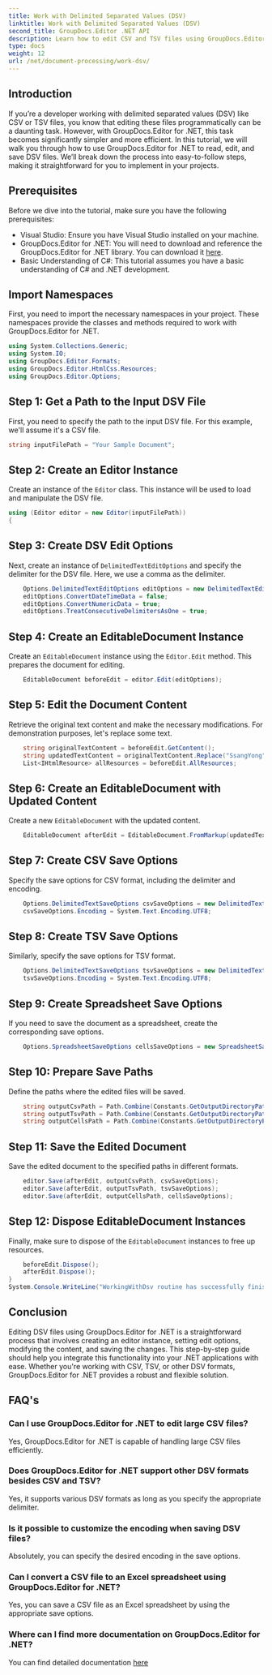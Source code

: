 ```yaml
---
title: Work with Delimited Separated Values (DSV)
linktitle: Work with Delimited Separated Values (DSV)
second_title: GroupDocs.Editor .NET API
description: Learn how to edit CSV and TSV files using GroupDocs.Editor for .NET with this step-by-step guide. Improve your .NET projects effortlessly.
type: docs
weight: 12
url: /net/document-processing/work-dsv/
---
```

## Introduction
If you’re a developer working with delimited separated values (DSV) like CSV or TSV files, you know that editing these files programmatically can be a daunting task. However, with GroupDocs.Editor for .NET, this task becomes significantly simpler and more efficient. In this tutorial, we will walk you through how to use GroupDocs.Editor for .NET to read, edit, and save DSV files. We’ll break down the process into easy-to-follow steps, making it straightforward for you to implement in your projects.
## Prerequisites
Before we dive into the tutorial, make sure you have the following prerequisites:
- Visual Studio: Ensure you have Visual Studio installed on your machine.
- GroupDocs.Editor for .NET: You will need to download and reference the GroupDocs.Editor for .NET library. You can download it [here](https://releases.groupdocs.com/editor/net/).
- Basic Understanding of C#: This tutorial assumes you have a basic understanding of C# and .NET development.
## Import Namespaces
First, you need to import the necessary namespaces in your project. These namespaces provide the classes and methods required to work with GroupDocs.Editor for .NET.
```csharp
using System.Collections.Generic;
using System.IO;
using GroupDocs.Editor.Formats;
using GroupDocs.Editor.HtmlCss.Resources;
using GroupDocs.Editor.Options;
```

## Step 1: Get a Path to the Input DSV File
First, you need to specify the path to the input DSV file. For this example, we'll assume it's a CSV file.
```csharp
string inputFilePath = "Your Sample Document";
```
## Step 2: Create an Editor Instance
Create an instance of the `Editor` class. This instance will be used to load and manipulate the DSV file.
```csharp
using (Editor editor = new Editor(inputFilePath))
{
```
## Step 3: Create DSV Edit Options
Next, create an instance of `DelimitedTextEditOptions` and specify the delimiter for the DSV file. Here, we use a comma as the delimiter.
```csharp
    Options.DelimitedTextEditOptions editOptions = new DelimitedTextEditOptions(",");
    editOptions.ConvertDateTimeData = false;
    editOptions.ConvertNumericData = true;
    editOptions.TreatConsecutiveDelimitersAsOne = true;
```
## Step 4: Create an EditableDocument Instance
Create an `EditableDocument` instance using the `Editor.Edit` method. This prepares the document for editing.
```csharp
    EditableDocument beforeEdit = editor.Edit(editOptions);
```
## Step 5: Edit the Document Content
Retrieve the original text content and make the necessary modifications. For demonstration purposes, let's replace some text.
```csharp
    string originalTextContent = beforeEdit.GetContent();
    string updatedTextContent = originalTextContent.Replace("SsangYong", "Chevrolet").Replace("Kyron", "Camaro");
    List<IHtmlResource> allResources = beforeEdit.AllResources;
```
## Step 6: Create an EditableDocument with Updated Content
Create a new `EditableDocument` with the updated content.
```csharp
    EditableDocument afterEdit = EditableDocument.FromMarkup(updatedTextContent, allResources);
```
## Step 7: Create CSV Save Options
Specify the save options for CSV format, including the delimiter and encoding.
```csharp
    Options.DelimitedTextSaveOptions csvSaveOptions = new DelimitedTextSaveOptions(",");
    csvSaveOptions.Encoding = System.Text.Encoding.UTF8;
```
## Step 8: Create TSV Save Options
Similarly, specify the save options for TSV format.
```csharp
    Options.DelimitedTextSaveOptions tsvSaveOptions = new DelimitedTextSaveOptions("\t");
    tsvSaveOptions.Encoding = System.Text.Encoding.UTF8;
```
## Step 9: Create Spreadsheet Save Options
If you need to save the document as a spreadsheet, create the corresponding save options.
```csharp
    Options.SpreadsheetSaveOptions cellsSaveOptions = new SpreadsheetSaveOptions(SpreadsheetFormats.Xlsm);
```
## Step 10: Prepare Save Paths
Define the paths where the edited files will be saved.
```csharp
    string outputCsvPath = Path.Combine(Constants.GetOutputDirectoryPath(inputFilePath), Path.GetFileNameWithoutExtension(inputFilePath) + ".csv");
    string outputTsvPath = Path.Combine(Constants.GetOutputDirectoryPath(inputFilePath), Path.GetFileNameWithoutExtension(inputFilePath) + ".tsv");
    string outputCellsPath = Path.Combine(Constants.GetOutputDirectoryPath(inputFilePath), Path.GetFileNameWithoutExtension(inputFilePath) + ".xlsm");
```
## Step 11: Save the Edited Document
Save the edited document to the specified paths in different formats.
```csharp
    editor.Save(afterEdit, outputCsvPath, csvSaveOptions);
    editor.Save(afterEdit, outputTsvPath, tsvSaveOptions);
    editor.Save(afterEdit, outputCellsPath, cellsSaveOptions);
```
## Step 12: Dispose EditableDocument Instances
Finally, make sure to dispose of the `EditableDocument` instances to free up resources.
```csharp
    beforeEdit.Dispose();
    afterEdit.Dispose();
}
System.Console.WriteLine("WorkingWithDsv routine has successfully finished");
```
## Conclusion
Editing DSV files using GroupDocs.Editor for .NET is a straightforward process that involves creating an editor instance, setting edit options, modifying the content, and saving the changes. This step-by-step guide should help you integrate this functionality into your .NET applications with ease. Whether you're working with CSV, TSV, or other DSV formats, GroupDocs.Editor for .NET provides a robust and flexible solution.
## FAQ's
### Can I use GroupDocs.Editor for .NET to edit large CSV files?
Yes, GroupDocs.Editor for .NET is capable of handling large CSV files efficiently.
### Does GroupDocs.Editor for .NET support other DSV formats besides CSV and TSV?
Yes, it supports various DSV formats as long as you specify the appropriate delimiter.
### Is it possible to customize the encoding when saving DSV files?
Absolutely, you can specify the desired encoding in the save options.
### Can I convert a CSV file to an Excel spreadsheet using GroupDocs.Editor for .NET?
Yes, you can save a CSV file as an Excel spreadsheet by using the appropriate save options.
### Where can I find more documentation on GroupDocs.Editor for .NET?
You can find detailed documentation [here](https://reference.groupdocs.com/editor/net/)
